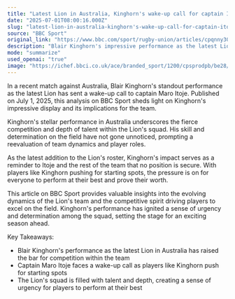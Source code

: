 ```yaml
---
title: "Latest Lion in Australia, Kinghorn's wake-up call for captain Itoje"
date: "2025-07-01T08:00:16.000Z"
slug: "latest-lion-in-australia-kinghorn's-wake-up-call-for-captain-itoje"
source: "BBC Sport"
original_link: "https://www.bbc.com/sport/rugby-union/articles/cpqnny30rw4o"
description: "Blair Kinghorn's impressive performance as the latest Lion in a match against Australia has highlighted the intense competition and talent within the team, prompting a reevaluation of player roles. With Kinghorn pushing for a starting spot, captain Maro Itoje and the rest of the team are facing increased pressure to perform at their best. The article on BBC Sport provides valuable insights into the evolving dynamics of the Lion's squad and the competitive spirit driving players to excel on the field."
mode: "summarize"
used_openai: "true"
image: "https://ichef.bbci.co.uk/ace/branded_sport/1200/cpsprodpb/be28/live/51ba1f50-5650-11f0-91ce-75a7c213ee0c.jpg"
---
```


In a recent match against Australia, Blair Kinghorn's standout performance as the latest Lion has sent a wake-up call to captain Maro Itoje. Published on July 1, 2025, this analysis on BBC Sport sheds light on Kinghorn's impressive display and its implications for the team.

Kinghorn's stellar performance in Australia underscores the fierce competition and depth of talent within the Lion's squad. His skill and determination on the field have not gone unnoticed, prompting a reevaluation of team dynamics and player roles.

As the latest addition to the Lion's roster, Kinghorn's impact serves as a reminder to Itoje and the rest of the team that no position is secure. With players like Kinghorn pushing for starting spots, the pressure is on for everyone to perform at their best and prove their worth.

This article on BBC Sport provides valuable insights into the evolving dynamics of the Lion's team and the competitive spirit driving players to excel on the field. Kinghorn's performance has ignited a sense of urgency and determination among the squad, setting the stage for an exciting season ahead.

Key Takeaways:
- Blair Kinghorn's performance as the latest Lion in Australia has raised the bar for competition within the team
- Captain Maro Itoje faces a wake-up call as players like Kinghorn push for starting spots
- The Lion's squad is filled with talent and depth, creating a sense of urgency for players to perform at their best